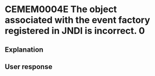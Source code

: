 # CEMEM0004E The object associated with the event factory registered in JNDI is incorrect. 0

## Explanation

## User response